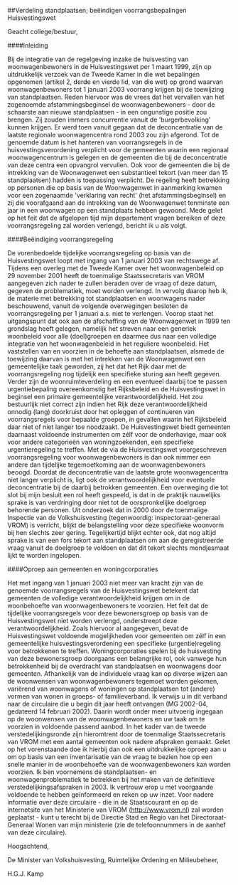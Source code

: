 <meta http-equiv='Content-Type' content='text/html; charset=utf-8' />

##Verdeling standplaatsen; beëindigen voorrangsbepalingen Huisvestingswet

Geacht college/bestuur,     

####Inleiding

Bij de integratie van de regelgeving inzake de huisvesting van woonwagenbewoners in de Huisvestingswet per 1 maart 1999, zijn op uitdrukkelijk verzoek van de Tweede Kamer in die wet bepalingen opgenomen (artikel 2, derde en vierde lid, van die wet) op grond waarvan woonwagenbewoners tot 1 januari 2003 voorrang krijgen bij de toewijzing van standplaatsen. Reden hiervoor was de vrees dat het vervallen van het zogenoemde afstammingsbeginsel de woonwagenbewoners - door de schaarste aan nieuwe standplaatsen - in een ongunstige positie zou brengen. Zij zouden immers concurrentie vanuit de 'burgerbevolking' kunnen krijgen. Er werd toen vanuit gegaan dat de deconcentratie van de laatste regionale woonwagencentra rond 2003 zou zijn afgerond. Tot de genoemde datum is het hanteren van voorrangsregels in de huisvestingsverordening verplicht voor de gemeenten waarin een regionaal woonwagencentrum is gelegen en de gemeenten die bij de deconcentratie van deze centra een opvangrol vervullen. Ook voor de gemeenten die bij de intrekking van de Woonwagenwet een substantieel tekort (van meer dan 15 standplaatsen) hadden is toepassing verplicht. De regeling heeft betrekking op personen die op basis van de Woonwagenwet in aanmerking kwamen voor een zogenaamde 'verklaring van recht' (het afstammingsbeginsel) en zij die voorafgaand aan de intrekking van de Woonwagenwet tenminste een jaar in een woonwagen op een standplaats hebben gewoond. Mede gelet op het feit dat de afgelopen tijd mijn departement vragen bereiken of deze voorrangsregeling zal worden verlengd, bericht ik u als volgt.    

####Beëindiging voorrangsregeling

De vorenbedoelde tijdelijke voorrangsregeling op basis van de Huisvestingswet loopt met ingang van 1 januari 2003 van rechtswege af. Tijdens een overleg met de Tweede Kamer over het woonwagenbeleid op 29 november 2001 heeft de toenmalige Staatssecretaris van VROM aangegeven zich nader te zullen beraden over de vraag of deze datum, gegeven de problematiek, moet worden verlengd. In vervolg daarop heb ik, de materie met betrekking tot standplaatsen en woonwagens nader beschouwend, vanuit de volgende overwegingen besloten de voorrangsregeling per 1 januari a.s. niet te verlengen. Voorop staat het uitgangspunt dat ook aan de afschaffing van de Woonwagenwet in 1999 ten grondslag heeft gelegen, namelijk het streven naar een generiek woonbeleid voor alle (doel)groepen en daarmee dus naar een volledige integratie van het woonwagenbeleid in het reguliere woonbeleid. Het vaststellen van en voorzien in de behoefte aan standplaatsen, alsmede de toewijzing daarvan is met het intrekken van de Woonwagenwet een gemeentelijke taak geworden, zij het dat het Rijk daar met de voorrangsregeling nog tijdelijk een specifieke sturing aan heeft gegeven. Verder zijn de woonruimteverdeling en een eventueel daarbij toe te passen urgentiebepaling overeenkomstig het Rijksbeleid en de Huisvestingswet in beginsel een primaire gemeentelijke verantwoordelijkheid. Het zou bestuurlijk niet correct zijn indien het Rijk deze verantwoordelijkheid onnodig (lang) doorkruist door het opleggen of continueren van voorrangsregels voor bepaalde groepen, in gevallen waarin het Rijksbeleid daar niet of niet langer toe noodzaakt. De Huisvestingswet biedt gemeenten daarnaast voldoende instrumenten om zélf voor de onderhavige, maar ook voor andere categorieën van woningzoekenden, een specifieke urgentieregeling te treffen. Met de via de Huisvestingswet voorgeschreven voorrangsregeling voor woonwagenbewoners is dan ook nimmer een andere dan tijdelijke tegemoetkoming aan de woonwagenbewoners beoogd. Doordat de deconcentratie van de laatste grote woonwagencentra niet langer verplicht is, ligt ook de verantwoordelijkheid voor eventuele deconcentratie bij de daarbij betrokken gemeenten. Een overweging die tot slot bij mijn besluit een rol heeft gespeeld, is dat in de praktijk nauwelijks sprake is van verdringing door niet tot de oorspronkelijke doelgroep behorende personen. Uit onderzoek dat in 2000 door de toenmalige Inspectie van de Volkshuisvesting (tegenwoordig: inspectoraat-generaal VROM) is verricht, blijkt de belangstelling voor deze specifieke woonvorm bij hen slechts zeer gering. Tegelijkertijd blijkt echter ook, dat nog altijd sprake is van een fors tekort aan standplaatsen om aan de geregistreerde vraag vanuit de doelgroep te voldoen en dat dit tekort slechts mondjesmaat lijkt te worden ingelopen.    

####Oproep aan gemeenten en woningcorporaties

Het met ingang van 1 januari 2003 niet meer van kracht zijn van de genoemde voorrangsregels van de Huisvestingswet betekent dat gemeenten de volledige verantwoordelijkheid krijgen om in de woonbehoefte van woonwagenbewoners te voorzien. Het feit dat de tijdelijke voorrangsregels voor deze bewonersgroep op basis van de Huisvestingswet niet worden verlengd, onderstreept deze verantwoordelijkheid. Zoals hiervoor al aangegeven, bevat de Huisvestingswet voldoende mogelijkheden voor gemeenten om zélf in een gemeentelijke huisvestingsverordening een specifieke (urgentie)regeling voor betrokkenen te treffen. Woningcorporaties spelen bij de huisvesting van deze bewonersgroep doorgaans een belangrijke rol, ook vanwege hun betrokkenheid bij de overdracht van standplaatsen en woonwagens door gemeenten. Afhankelijk van de individuele vraag kan op diverse wijzen aan de woonwensen van woonwagenbewoners tegemoet worden gekomen, variërend van woonwagens of woningen op standplaatsen tot (andere) vormen van wonen in groeps- of familieverband. Ik verwijs u in dit verband naar de circulaire die u begin dit jaar heeft ontvangen (MG 2002-04, gedateerd 14 februari 2002). Daarin wordt onder meer uitvoerig ingegaan op de woonwensen van de woonwagenbewoners en uw taak om te voorzien in voldoende passend aanbod. In het kader van de tweede verstedelijkingsronde zijn hieromtrent door de toenmalige Staatssecretaris van VROM met een aantal gemeenten ook nadere afspraken gemaakt. Gelet op het vorenstaande doe ik hierbij dan ook een uitdrukkelijke oproep aan u om op basis van een inventarisatie van de vraag te bezien hoe op een snelle manier in de woonbehoefte van de woonwagenbewoners kan worden voorzien. Ik ben voornemens de standplaatsen- en woonwagenproblematiek te betrekken bij het maken van de definitieve verstedelijkingsafspraken in 2003. Ik vertrouw erop u met voorgaande voldoende te hebben geïnformeerd en reken op uw inzet. Voor nadere informatie over deze circulaire - die in de Staatscourant en op de internetsite van het Ministerie van VROM (http://www.vrom.nl) zal worden geplaatst - kunt u terecht bij de Directie Stad en Regio van het Directoraat-Generaal Wonen van mijn ministerie (zie de telefoonnummers in de aanhef van deze circulaire).      

Hoogachtend, 

De 
Minister van Volkshuisvesting, Ruimtelijke Ordening en Milieubeheer, 

H.G.J. Kamp      

